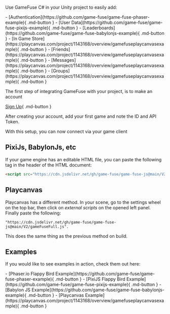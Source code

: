 Use GameFuse C# in your Unity project to easily add:
<div class="flex-row-wrap" markdown>
- [Authentication](https://github.com/game-fuse/game-fuse-phaser-example){ .md-button }
- [User Data](https://github.com/game-fuse/game-fuse-pixijs-example){ .md-button }
- [Leaderboards](https://github.com/game-fuse/game-fuse-babylonjs-example){ .md-button }
- [In Game Store](https://playcanvas.com/project/1143168/overview/gamefuseplaycanvasexample){ .md-button }
- [Friends](https://playcanvas.com/project/1143168/overview/gamefuseplaycanvasexample){ .md-button }
- [Messages](https://playcanvas.com/project/1143168/overview/gamefuseplaycanvasexample){ .md-button }
- [Groups](https://playcanvas.com/project/1143168/overview/gamefuseplaycanvasexample){ .md-button }

</div>


The first step of integrating GameFuse with your project, is to make an account

[Sign Up](https://gamefuse.co/users/sign_up){ .md-button }

After creating your account, add your first game and note the ID and API Token.

With this setup, you can now connect via your game client

## PixiJs, BabylonJs, etc

If your game engine has an editable HTML file, you can paste the following
tag in the header of the HTML document:

```html
<script src="https://cdn.jsdelivr.net/gh/game-fuse/game-fuse-js@main/V2/gameFuseFull.js"></script>
```

## Playcanvas

Playcanvas has a different method. In your scene, go to the settings wheel
on the top bar, then click on *external scripts* on the opened left panel.
Finally paste the following:

```plaintext
"https://cdn.jsdelivr.net/gh/game-fuse/game-fuse-js@main/V2/gameFuseFull.js".
```

This does the same thing as the previous method on build.

## Examples

If you would like to see examples in action, check them out here:

<div class="flex-row-wrap" markdown>
- [Phaser.io Flappy Bird Example](https://github.com/game-fuse/game-fuse-phaser-example){ .md-button }
- [PixiJS Flappy Bird Example](https://github.com/game-fuse/game-fuse-pixijs-example){ .md-button }
- [Babylon JS Example](https://github.com/game-fuse/game-fuse-babylonjs-example){ .md-button }
- [Playcanvas Example](https://playcanvas.com/project/1143168/overview/gamefuseplaycanvasexample){ .md-button }
</div>
